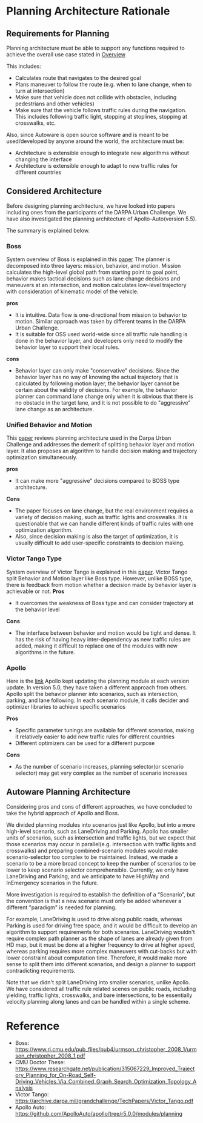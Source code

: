 # Planning Architecture Rationale

## Requirements for Planning
Planning architecture must be able to support any functions required to achieve the overall use case stated in [Overview](/Overview.md)

This includes: 
- Calculates route that navigates to the desired goal
- Plans maneuver to follow the route (e.g. when to lane change, when to turn at intersection)
- Make sure that vehicle does not collide with obstacles, including pedestrians and other vehicles)
- Make sure that the vehicle follows traffic rules during the navigation. This includes following traffic light, stopping at stoplines, stopping at crosswalks, etc. 

Also, since Autoware is open source software and is meant to be used/developed by anyone around the world, the architecture must be:
- Architecture is extensible enough to integrate new algorithms without changing the interface
- Architecture is extensible enough to adapt to new traffic rules for different countries

## Considered Architecture

Before designing planning architecture, we have looked into papers including ones from the participants of the DARPA Urban Challenge. We have also investigated the planning architecture of Apollo-Auto(version 5.5).

The summary is explained below.

### Boss
System overview of Boss is explained in this [paper](https://www.ri.cmu.edu/pub_files/pub4/urmson_christopher_2008_1/urmson_christopher_2008_1.pdf)
The planner is decomposed into three layers: mission, behavior, and motion. Mission calculates the high-level global path from starting point to goal point, behavior makes tactical decisions such as lane change decisions and maneuvers at an intersection, and motion calculates low-level trajectory with consideration of kinematic model of the vehicle.

**pros**
* It is intuitive. Data flow is one-directional from mission to behavior to motion. Similar approach was taken by different teams in the DARPA Urban Challenge.
* It is suitable for OSS used world-wide since all traffic rule handling is done in the behavior layer, and developers only need to modify the behavior layer to support their local rules.
  
**cons** 
* Behavior layer can only make "conservative" decisions. Since the behavior layer has no way of knowing the actual trajectory that is calculated by following motion layer, the behavior layer cannot be certain about the validity of decisions. For example, the behavior planner can command lane change only when it is obvious that there is no obstacle in the target lane, and it is not possible to do "aggressive" lane change as an architecture.

### Unified Behavior and Motion
This [paper](https://www.researchgate.net/publication/315067229_Improved_Trajectory_Planning_for_On-Road_Self-Driving_Vehicles_Via_Combined_Graph_Search_Optimization_Topology_Analysis) reviews planning architecture used in the Darpa Urban Challenge and addresses the demerit of splitting behavior layer and motion layer. It also proposes an algorithm to handle decision making and trajectory optimization simultaneously.

**pros** 
* It can make more "aggressive" decisions compared to BOSS type architecture.

**Cons**
* The paper focuses on lane change, but the real environment requires a variety of decision making, such as traffic lights and crosswalks. It is questionable that we can handle different kinds of traffic rules with one optimization algorithm.
* Also, since decision making is also the target of optimization, it is usually difficult to add user-specific constraints to decision making.

### Victor Tango Type
System overview of Victor Tango is explained in this [paper](https://archive.darpa.mil/grandchallenge/TechPapers/Victor_Tango.pdf).
Victor Tango split Behavior and Motion layer like Boss type. However, unlike BOSS type, there is feedback from motion whether a decision made by behavior layer is achievable or not.
**Pros**
* It overcomes the weakness of Boss type and can consider trajectory at the behavior level

**Cons**
* The interface between behavior and motion would be tight and dense. It has the risk of having heavy inter-dependency as new traffic rules are added, making it difficult to replace one of the modules with new algorithms in the future.

### Apollo
Here is the [link](https://github.com/ApolloAuto/apollo/tree/r5.0.0/modules/planning)
Apollo kept updating the planning module at each version update. In version 5.0, they have taken a different approach from others. Apollo split the behavior planner into scenarios, such as intersection, parking, and lane following. In each scenario module, it calls decider and optimizer libraries to achieve specific scenarios

**Pros**
* Specific parameter tunings are available for different scenarios, making it relatively easier to add new traffic rules for different countries
* Different optimizers can be used for a different purpose

**Cons** 
* As the number of scenario increases, planning selector(or scenario selector) may get very complex as the number of scenario increases

## Autoware Planning Architecture
Considering pros and cons of different approaches, we have concluded to take the hybrid approach of Apollo and Boss. 

We divided planning modules into scenarios just like Apollo, but into a more high-level scenario, such as LaneDriving and Parking. Apollo has smaller units of scenarios, such as intersection and traffic lights, but we expect that those scenarios may occur in parallel(e.g. intersection with traffic lights and crosswalks) and preparing combined-scenario modules would make scenario-selector too complex to be maintained. Instead, we made a scenario to be a more broad concept to keep the number of scenarios to be lower to keep scenario selector comprehensible. Currently, we only have LaneDriving and Parking, and we anticipate to have HighWay and InEmergency scenarios in the future. 

More investigation is required to establish the definition of a “Scenario”, but the convention is that a new scenario must only be added whenever a different "paradigm" is needed for planning. 

For example, LaneDriving is used to drive along public roads, whereas Parking is used for driving free space, and it would be difficult to develop an algorithm to support requirements for both scenarios. LaneDriving wouldn't require complex path planner as the shape of lanes are already given from HD map, but it must be done at a higher frequency to drive at higher speed, whereas parking requires more complex maneuvers with cut-backs but with lower constraint about computation time. Therefore, it would make more sense to split them into different scenarios, and design a planner to support contradicting requirements. 

Note that we didn't split LaneDriving into smaller scenarios, unlike Apollo. We have considered all traffic rule related scenes on public roads, including yielding, traffic lights, crosswalks, and bare intersections, to be essentially velocity planning along lanes and can be handled within a single scheme. 


# Reference
* Boss: https://www.ri.cmu.edu/pub_files/pub4/urmson_christopher_2008_1/urmson_christopher_2008_1.pdf
* CMU Doctor These: https://www.researchgate.net/publication/315067229_Improved_Trajectory_Planning_for_On-Road_Self-Driving_Vehicles_Via_Combined_Graph_Search_Optimization_Topology_Analysis
* Victor Tango: https://archive.darpa.mil/grandchallenge/TechPapers/Victor_Tango.pdf
* Apollo Auto: https://github.com/ApolloAuto/apollo/tree/r5.0.0/modules/planning
